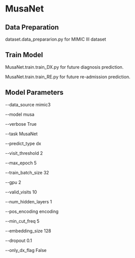 # MusaNet

## Data Preparation
dataset.data_prepararion.py for MIMIC III dataset

## Train Model
MusaNet.train.train_DX.py for future diagnosis prediction.

MusaNet.train.train_RE.py for future re-admission prediction.

## Model Parameters
--data_source mimic3 

--model musa 

--verbose True 

--task MusaNet 

--predict_type dx 

--visit_threshold 2  

--max_epoch 5 

--train_batch_size 32 

--gpu 2 

--valid_visits 10 

--num_hidden_layers 1 

--pos_encoding encoding 

--min_cut_freq 5 

--embedding_size 128 

--dropout 0.1 

--only_dx_flag False